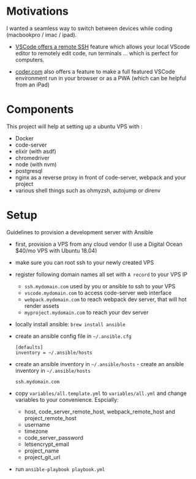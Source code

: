 # Motivations

I wanted a seamless way to switch between devices while coding (macbookpro / imac / ipad).

- [VSCode offers a remote SSH](https://code.visualstudio.com/docs/remote/ssh) feature which allows your local VScode editor to remotely edit code, run terminals ... which is perfect
for computers.

- [coder.com](coder.com) also offers a feature to make a full featured VSCode environment run in your browser or as a PWA (which can be helpful from an iPad)

# Components

This project will help at setting up a ubuntu VPS with :
- Docker
- code-server
- elixir (with asdf)
- chromedriver
- node (with nvm)
- postgresql
- nginx as a reverse proxy in front of code-server, webpack and your project
- various shell things such as ohmyzsh, autojump or direnv

# Setup

Guidelines to provision a development server with Ansible

- first, provision a VPS from any cloud vendor (I use a Digital Ocean $40/mo VPS with Ubuntu 18.04)

- make sure you can root ssh to your newly created VPS

- register following domain names all set with `A record` to your VPS IP
  - `ssh.mydomain.com` used by you or ansible to ssh to your VPS
  - `vscode.mydomain.com` to access code-server web interface
  - `webpack.mydomain.com` to reach webpack dev server, that will hot render assets
  - `myproject.mydomain.com` to reach your dev server

- locally install ansible: `brew install ansible`

- create an ansible config file in `~/.ansible.cfg`
  ```
  [defaults]
  inventory = ~/.ansible/hosts
  ```

- create an ansible inventory in `~/.ansible/hosts`	- create an ansible inventory in `~/.ansible/hosts`
  ```
  ssh.mydomain.com
  ```

- copy `variables/all.template.yml` to `variables/all.yml` and change variables to your convenience. Espcially:
  - host, code_server_remote_host, webpack_remote_host and project_remote_host
  - username
  - timezone
  - code_server_password
  - letsencrypt_email
  - project_name
  - project_git_url

- run `ansible-playbook playbook.yml`

